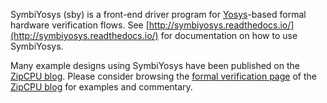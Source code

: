 SymbiYosys (sby) is a front-end driver program for [Yosys](http://www.clifford.at/yosys)-based formal hardware verification flows. See [http://symbiyosys.readthedocs.io/](http://symbiyosys.readthedocs.io/) for documentation on how to use SymbiYosys.

Many example designs using SymbiYosys have been published on the [ZipCPU blog](http://zipcpu.com).  Please consider browsing the [formal verification page](http://zipcpu.com/formal/formal.html) of the [ZipCPU blog](http://zipcpu.com) for examples and commentary.
